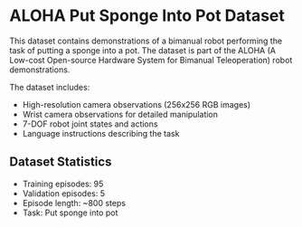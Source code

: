 # ALOHA Put Sponge Into Pot Dataset

This dataset contains demonstrations of a bimanual robot performing the task of putting a sponge into a pot. The dataset is part of the ALOHA (A Low-cost Open-source Hardware System for Bimanual Teleoperation) robot demonstrations.

The dataset includes:
- High-resolution camera observations (256x256 RGB images)
- Wrist camera observations for detailed manipulation
- 7-DOF robot joint states and actions
- Language instructions describing the task

## Dataset Statistics
- Training episodes: 95
- Validation episodes: 5
- Episode length: ~800 steps
- Task: Put sponge into pot 